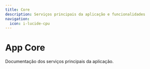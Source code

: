 ```yaml
---
title: Core
description: Serviços principais da aplicação e funcionalidades
navigation:
  icon: i-lucide-cpu
---
```


# App Core

Documentação dos serviços principais da aplicação.

